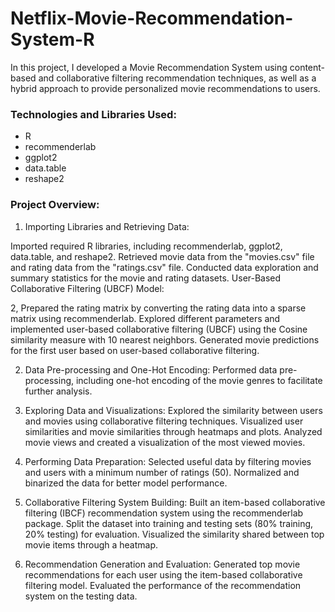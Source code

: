 # Netflix-Movie-Recommendation-System-R

In this project, I developed a Movie Recommendation System using content-based and collaborative filtering recommendation techniques, as well as a hybrid approach to provide personalized movie recommendations to users.

### Technologies and Libraries Used:

* R
* recommenderlab
* ggplot2
* data.table
* reshape2
  
### Project Overview:

1. Importing Libraries and Retrieving Data:

Imported required R libraries, including recommenderlab, ggplot2, data.table, and reshape2.
Retrieved movie data from the "movies.csv" file and rating data from the "ratings.csv" file.
Conducted data exploration and summary statistics for the movie and rating datasets.
User-Based Collaborative Filtering (UBCF) Model:

2, Prepared the rating matrix by converting the rating data into a sparse matrix using recommenderlab.
Explored different parameters and implemented user-based collaborative filtering (UBCF) using the Cosine similarity measure with 10 nearest neighbors.
Generated movie predictions for the first user based on user-based collaborative filtering.

2. Data Pre-processing and One-Hot Encoding:
Performed data pre-processing, including one-hot encoding of the movie genres to facilitate further analysis.

3. Exploring Data and Visualizations:
Explored the similarity between users and movies using collaborative filtering techniques.
Visualized user similarities and movie similarities through heatmaps and plots.
Analyzed movie views and created a visualization of the most viewed movies.

4. Performing Data Preparation:
Selected useful data by filtering movies and users with a minimum number of ratings (50).
Normalized and binarized the data for better model performance.

5. Collaborative Filtering System Building:
Built an item-based collaborative filtering (IBCF) recommendation system using the recommenderlab package.
Split the dataset into training and testing sets (80% training, 20% testing) for evaluation.
Visualized the similarity shared between top movie items through a heatmap.

6. Recommendation Generation and Evaluation:
Generated top movie recommendations for each user using the item-based collaborative filtering model.
Evaluated the performance of the recommendation system on the testing data.

